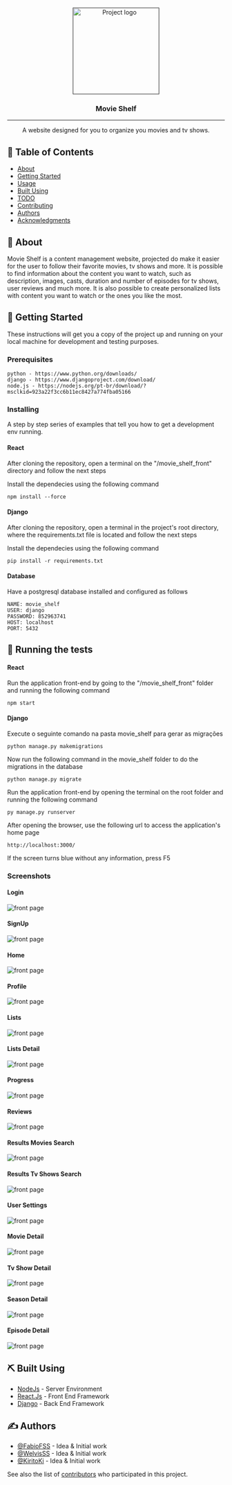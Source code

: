 <p align="center">
  <a href="" rel="noopener">
 <img width=200px height=200px src="https://github.com/FabioFSS/Movie-Shelf/blob/main/screenshots/logo.png?raw=true" alt="Project logo"></a>
</p>

<h3 align="center">Movie Shelf</h3>

---

<p align="center"> A website designed for you to organize you movies and tv shows.
    <br> 
</p>

## 📝 Table of Contents

-   [About](#about)
-   [Getting Started](#getting_started)
-   [Usage](#usage)
-   [Built Using](#built_using)
-   [TODO](../TODO.md)
-   [Contributing](../CONTRIBUTING.md)
-   [Authors](#authors)
-   [Acknowledgments](#acknowledgement)

## 🧐 About <a name = "about"></a>

Movie Shelf is a content management website, projected do make it easier for the user to follow their favorite movies, tv shows and more. It is possible to find information about the content you want to watch, such as description, images, casts, duration and number of episodes for tv shows, user reviews and much more. It is also possible to create personalized lists with content you want to watch or the ones you like the most.

## 🏁 Getting Started <a name = "getting_started"></a>

These instructions will get you a copy of the project up and running on your local machine for development and testing purposes.

### Prerequisites

```
python - https://www.python.org/downloads/
django - https://www.djangoproject.com/download/
node.js - https://nodejs.org/pt-br/download/?msclkid=923a22f3cc6b11ec8427a774fba05166
```

### Installing

A step by step series of examples that tell you how to get a development env running.

#### React

After cloning the repository, open a terminal on the "/movie_shelf_front" directory and follow the next steps

Install the dependecies using the following command

```
npm install --force
```

#### Django

After cloning the repository, open a terminal in the project's root directory, where the requirements.txt file is located and follow the next steps

Install the dependecies using the following command

```
pip install -r requirements.txt
```

#### Database
Have a postgresql database installed and configured as follows

```
NAME: movie_shelf
USER: django
PASSWORD: 852963741
HOST: localhost
PORT: 5432
```

## 🔧 Running the tests <a name = "tests"></a>

#### React

Run the application front-end by going to the "/movie_shelf_front" folder and running the following command

```
npm start
```

#### Django

Execute o seguinte comando na pasta movie_shelf para gerar as migrações
```
python manage.py makemigrations
```

Now run the following command in the movie_shelf folder to do the migrations in the database

```
python manage.py migrate
```

Run the application front-end by opening the terminal on the root folder and running the following command

```
py manage.py runserver
```

After opening the browser, use the following url to access the application's home page

```
http://localhost:3000/
```

If the screen turns blue without any information, press F5

### Screenshots

#### Login
![front page](https://raw.githubusercontent.com/FabioFSS/Movie-Shelf/main/screenshots/login.png)
#### SignUp
![front page](https://raw.githubusercontent.com/FabioFSS/Movie-Shelf/main/screenshots/signup.png)
#### Home
![front page](https://raw.githubusercontent.com/FabioFSS/Movie-Shelf/main/screenshots/home.png)
#### Profile
![front page](https://raw.githubusercontent.com/FabioFSS/Movie-Shelf/main/screenshots/profile.png)
#### Lists
![front page](https://raw.githubusercontent.com/FabioFSS/Movie-Shelf/main/screenshots/lists.png)
#### Lists Detail
![front page](https://raw.githubusercontent.com/FabioFSS/Movie-Shelf/main/screenshots/lists_detail.png)
#### Progress
![front page](https://raw.githubusercontent.com/FabioFSS/Movie-Shelf/main/screenshots/progress.png)
#### Reviews
![front page](https://raw.githubusercontent.com/FabioFSS/Movie-Shelf/main/screenshots/reviews.png)
#### Results Movies Search
![front page](https://raw.githubusercontent.com/FabioFSS/Movie-Shelf/main/screenshots/search_movies.png)
#### Results Tv Shows Search
![front page](https://raw.githubusercontent.com/FabioFSS/Movie-Shelf/main/screenshots/search_tv_shows.png)
#### User Settings
![front page](https://raw.githubusercontent.com/FabioFSS/Movie-Shelf/main/screenshots/settings.png)
#### Movie Detail
![front page](https://raw.githubusercontent.com/FabioFSS/Movie-Shelf/main/screenshots/movie_detail.png)
#### Tv Show Detail
![front page](https://raw.githubusercontent.com/FabioFSS/Movie-Shelf/main/screenshots/detail_tv_shows.png)
#### Season Detail
![front page](https://raw.githubusercontent.com/FabioFSS/Movie-Shelf/main/screenshots/detail_season.png)
#### Episode Detail
![front page](https://raw.githubusercontent.com/FabioFSS/Movie-Shelf/main/screenshots/detail_episode.png)

## ⛏️ Built Using <a name = "built_using"></a>

-   [NodeJs](https://nodejs.org/en/) - Server Environment
-   [React.Js](https://reactjs.org/) - Front End Framework
-   [Django](https://www.djangoproject.com/) - Back End Framework

## ✍️ Authors <a name = "authors"></a>

-   [@FabioFSS](https://github.com/FabioFSS) - Idea & Initial work
-   [@WelvisSS](https://github.com/WelvisSS) - Idea & Initial work
-   [@KiritoKi](https://github.com/KiritoKi) - Idea & Initial work

See also the list of [contributors](https://github.com/FabioFSS/Movie-Shelf/contributors) who participated in this project.
